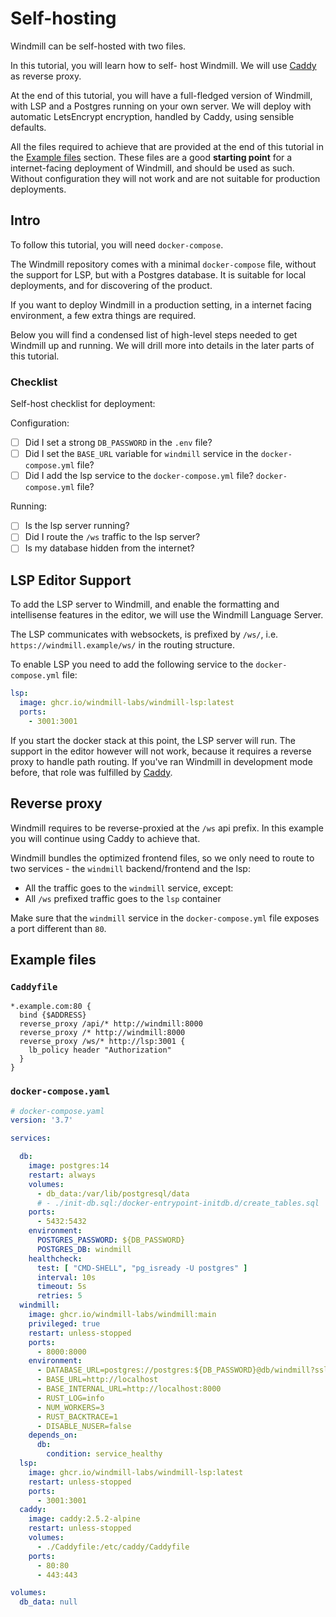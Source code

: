 # Self-hosting

Windmill can be self-hosted with two files. 

In this tutorial, you will learn how to self- host Windmill. 
We will use [Caddy][caddy] as reverse proxy.  

At the end of this tutorial, you will have a full-fledged version of Windmill,
with LSP and a Postgres running on your own server. We will deploy 
with automatic LetsEncrypt encryption, handled by Caddy, using sensible
defaults. 

All the files required to achieve that are provided at the end of this
tutorial in the [Example files](#example-files) section. These files are a
good **starting point** for a internet-facing deployment of Windmill,
and should be used as such. Without configuration they will not work and
are not suitable for production deployments.

## Intro

To follow this tutorial, you will need `docker-compose`.


The Windmill repository comes with a minimal `docker-compose` file, without the 
support for LSP, but with a Postgres database. It is suitable for 
local deployments, and for discovering of the product. 

If you want to deploy Windmill in a production setting, in a 
internet facing environment, a few extra things are required.

Below you will find a condensed list of high-level steps needed to get
Windmill up and running. We will drill more into details in the 
later parts of this tutorial.

### Checklist

Self-host checklist for deployment:

Configuration: 

- [ ] Did I set a strong `DB_PASSWORD` in the `.env` file?
- [ ] Did I set the `BASE_URL` variable for `windmill` service in the 
 `docker-compose.yml` file?
- [ ] Did I add the lsp service to the `docker-compose.yml` file?
  `docker-compose.yml` file?

Running: 

- [ ] Is the lsp server running?
- [ ] Did I route the `/ws` traffic to the lsp server?
- [ ] Is my database hidden from the internet?

## LSP Editor Support

To add the LSP server to Windmill, and enable the formatting and intellisense 
features in the editor, we will use the Windmill Language Server.

The LSP communicates with websockets, is prefixed by `/ws/`, 
i.e. `https://windmill.example/ws/` in the routing structure.

To enable LSP you need to add the following service to the `docker-compose.yml` file: 

```yaml
lsp:
  image: ghcr.io/windmill-labs/windmill-lsp:latest
  ports:
    - 3001:3001
```

If you start the docker stack at this point, the LSP server will run. The support 
in the editor however will not work, because it requires a reverse proxy to 
handle path routing. If you've ran Windmill in development mode before, 
that role was fulfilled by [Caddy][caddy].

## Reverse proxy

Windmill requires to be reverse-proxied at the `/ws` api prefix. In this example
you will continue using Caddy to achieve that.

Windmill bundles the optimized frontend files, so we only need to route
to two services - the `windmill` backend/frontend and the lsp:

- All the traffic goes to the `windmill` service, except:
- All `/ws` prefixed traffic goes to the `lsp` container

Make sure that the `windmill` service in the `docker-compose.yml` file 
exposes a port different than `80`.



## Example files

### `Caddyfile`

```
*.example.com:80 {
  bind {$ADDRESS}
  reverse_proxy /api/* http://windmill:8000
  reverse_proxy /* http://windmill:8000
  reverse_proxy /ws/* http://lsp:3001 {
    lb_policy header "Authorization"
  }
}
```

### `docker-compose.yaml`

```yml
# docker-compose.yaml
version: '3.7'

services:

  db:
    image: postgres:14
    restart: always
    volumes:
      - db_data:/var/lib/postgresql/data
      # - ./init-db.sql:/docker-entrypoint-initdb.d/create_tables.sql
    ports:
      - 5432:5432
    environment:
      POSTGRES_PASSWORD: ${DB_PASSWORD}
      POSTGRES_DB: windmill
    healthcheck:
      test: [ "CMD-SHELL", "pg_isready -U postgres" ]
      interval: 10s
      timeout: 5s
      retries: 5
  windmill:
    image: ghcr.io/windmill-labs/windmill:main
    privileged: true
    restart: unless-stopped
    ports:
      - 8000:8000
    environment:
      - DATABASE_URL=postgres://postgres:${DB_PASSWORD}@db/windmill?sslmode=disable
      - BASE_URL=http://localhost
      - BASE_INTERNAL_URL=http://localhost:8000
      - RUST_LOG=info
      - NUM_WORKERS=3
      - RUST_BACKTRACE=1
      - DISABLE_NUSER=false
    depends_on:
      db:
        condition: service_healthy
  lsp:
    image: ghcr.io/windmill-labs/windmill-lsp:latest
    restart: unless-stopped
    ports:
      - 3001:3001
  caddy:
    image: caddy:2.5.2-alpine
    restart: unless-stopped
    volumes:
      - ./Caddyfile:/etc/caddy/Caddyfile
    ports:
      - 80:80
      - 443:443

volumes:
  db_data: null
```


<!-- Resources -->

[caddy]: https://caddyserver.com/
[traefik]: https://traefik.io/
[traefik-tls]: https://doc.traefik.io/traefik/https/acme/
[windmill]: https://github.com/windmill-labs/windmill